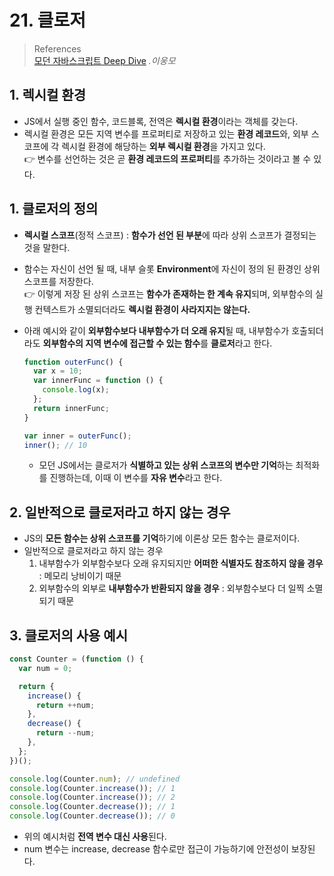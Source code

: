 # 21. 클로저

> References <br> <a href="http://www.yes24.com/Product/Goods/92742567?OzSrank=1">모던 자바스크립트 Deep Dive</a> _.이웅모_

## 1. 렉시컬 환경

- JS에서 실행 중인 함수, 코드블록, 전역은 **렉시컬 환경**이라는 객체를 갖는다.
- 렉시컬 환경은 모든 지역 변수를 프로퍼티로 저장하고 있는 **환경 레코드**와, 외부 스코프에 각 렉시컬 환경에 해당하는 **외부 렉시컬 환경**을 가지고 있다. <br>
  👉 변수를 선언하는 것은 곧 **환경 레코드의 프로퍼티**를 추가하는 것이라고 볼 수 있다.

## 1. 클로저의 정의

- **렉시컬 스코프**(정적 스코프) : **함수가 선언 된 부분**에 따라 상위 스코프가 결정되는 것을 말한다. <br>
- 함수는 자신이 선언 될 때, 내부 슬롯 **Environment**에 자신이 정의 된 환경인 상위 스코프를 저장한다. <br>
  👉 이렇게 저장 된 상위 스코프는 **함수가 존재하는 한 계속 유지**되며, 외부함수의 실행 컨텍스트가 소멸되더라도 **렉시컬 환경이 사라지지는 않는다.**
- 아래 예시와 같이 **외부함수보다 내부함수가 더 오래 유지**될 때, 내부함수가 호출되더라도 **외부함수의 지역 변수에 접근할 수 있는 함수**를 **클로저**라고 한다.

  ```javascript
  function outerFunc() {
    var x = 10;
    var innerFunc = function () {
      console.log(x);
    };
    return innerFunc;
  }

  var inner = outerFunc();
  inner(); // 10
  ```

  - 모던 JS에서는 클로저가 **식별하고 있는 상위 스코프의 변수만 기억**하는 최적화를 진행하는데, 이때 이 변수를 **자유 변수**라고 한다.

## 2. 일반적으로 클로저라고 하지 않는 경우

- JS의 **모든 함수는 상위 스코프를 기억**하기에 이론상 모든 함수는 클로저이다.
- 일반적으로 클로저라고 하지 않는 경우
  1.  내부함수가 외부함수보다 오래 유지되지만 **어떠한 식별자도 참조하지 않을 경우** : 메모리 낭비이기 때문
  2.  외부함수의 외부로 **내부함수가 반환되지 않을 경우** : 외부함수보다 더 일찍 소멸되기 때문

## 3. 클로저의 사용 예시

```javascript
const Counter = (function () {
  var num = 0;

  return {
    increase() {
      return ++num;
    },
    decrease() {
      return --num;
    },
  };
})();

console.log(Counter.num); // undefined
console.log(Counter.increase()); // 1
console.log(Counter.increase()); // 2
console.log(Counter.decrease()); // 1
console.log(Counter.decrease()); // 0
```

- 위의 예시처럼 **전역 변수 대신 사용**된다.
- num 변수는 increase, decrease 함수로만 접근이 가능하기에 안전성이 보장된다.
